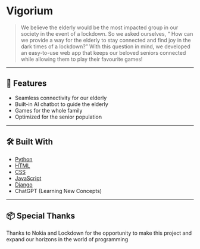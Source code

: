 # Vigorium

> We believe the elderly would be the most impacted group in our society in the event of a lockdown. So we asked ourselves, “ How can we provide a way for the elderly to stay connected and find joy in the dark times of a lockdown?” With this question in mind, we developed an easy-to-use web app that keeps our beloved seniors connected while allowing them to play their favourite games!

---

## 🚀 Features

- Seamless connectivity for our elderly 
- Built-in AI chatbot to guide the elderly 
- Games for the whole family
- Optimized for the senior population

---

## 🛠️ Built With

- [Python](https://www.python.org/)
- [HTML](https://developer.mozilla.org/en-US/docs/Web/HTML)
- [CSS](https://developer.mozilla.org/en-US/docs/Web/CSS)
- [JavaScript](https://developer.mozilla.org/en-US/docs/Web/JavaScript)
- [Django](https://developer.mozilla.org/en-US/docs/Learn_web_development/Extensions/Server-side/Django/Sessions)
- ChatGPT (Learning New Concepts)



---

## 📦 Special Thanks

Thanks to Nokia and Lockdown for the opportunity to make this project and expand our horizons in the world of programming


